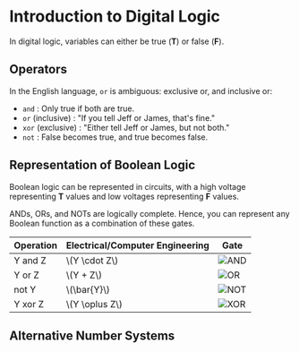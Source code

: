 # Introduction to Digital Logic

In digital logic, variables can either be true (**T**) or false (**F**).

## Operators

In the English language, `or` is ambiguous: exclusive or, and inclusive or:

* `and`
:   Only true if both are true.
* `or` (inclusive)
:   "If you tell Jeff or James, that's fine."
* `xor` (exclusive)
:   "Either tell Jeff or James, but not both."
* `not`
:   False becomes true, and true becomes false.

## Representation of Boolean Logic

Boolean logic can be represented in circuits, with a high voltage representing **T** values and low voltages representing **F** values. 

ANDs, ORs, and NOTs are logically complete. Hence, you can represent any Boolean function as a combination of these gates.

|Operation  | Electrical/Computer Engineering   | Gate
|---        |                               --- |        ---|
| Y and Z   |\\(Y \cdot Z\\)                    |![AND](http://i.imgur.com/V0Eip7Z.png)|
| Y or Z    |\\(Y + Z\\)                        |![OR](http://i.imgur.com/c339pnu.png)           |
| not Y     |\\(\bar{Y}\\)                      |![NOT](http://i.imgur.com/ytlsb1y.png)|
| Y xor Z   |\\(Y \oplus Z\\)                   |![XOR](http://i.imgur.com/7TSHPqy.png)|

## Alternative Number Systems

